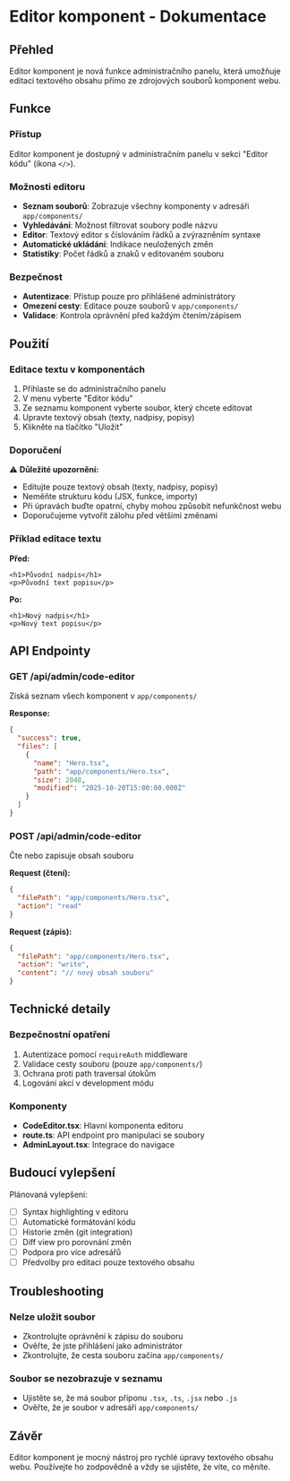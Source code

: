 # Editor komponent - Dokumentace

## Přehled

Editor komponent je nová funkce administračního panelu, která umožňuje editaci textového obsahu přímo ze zdrojových souborů komponent webu.

## Funkce

### Přístup
Editor komponent je dostupný v administračním panelu v sekci "Editor kódu" (ikona `</>`).

### Možnosti editoru
- **Seznam souborů**: Zobrazuje všechny komponenty v adresáři `app/components/`
- **Vyhledávání**: Možnost filtrovat soubory podle názvu
- **Editor**: Textový editor s číslováním řádků a zvýrazněním syntaxe
- **Automatické ukládání**: Indikace neuložených změn
- **Statistiky**: Počet řádků a znaků v editovaném souboru

### Bezpečnost
- **Autentizace**: Přístup pouze pro přihlášené administrátory
- **Omezení cesty**: Editace pouze souborů v `app/components/`
- **Validace**: Kontrola oprávnění před každým čtením/zápisem

## Použití

### Editace textu v komponentách

1. Přihlaste se do administračního panelu
2. V menu vyberte "Editor kódu"
3. Ze seznamu komponent vyberte soubor, který chcete editovat
4. Upravte textový obsah (texty, nadpisy, popisy)
5. Klikněte na tlačítko "Uložit"

### Doporučení

⚠️ **Důležité upozornění:**
- Editujte pouze textový obsah (texty, nadpisy, popisy)
- Neměňte strukturu kódu (JSX, funkce, importy)
- Při úpravách buďte opatrní, chyby mohou způsobit nefunkčnost webu
- Doporučujeme vytvořit zálohu před většími změnami

### Příklad editace textu

**Před:**
```tsx
<h1>Původní nadpis</h1>
<p>Původní text popisu</p>
```

**Po:**
```tsx
<h1>Nový nadpis</h1>
<p>Nový text popisu</p>
```

## API Endpointy

### GET /api/admin/code-editor
Získá seznam všech komponent v `app/components/`

**Response:**
```json
{
  "success": true,
  "files": [
    {
      "name": "Hero.tsx",
      "path": "app/components/Hero.tsx",
      "size": 2048,
      "modified": "2025-10-20T15:00:00.000Z"
    }
  ]
}
```

### POST /api/admin/code-editor
Čte nebo zapisuje obsah souboru

**Request (čtení):**
```json
{
  "filePath": "app/components/Hero.tsx",
  "action": "read"
}
```

**Request (zápis):**
```json
{
  "filePath": "app/components/Hero.tsx",
  "action": "write",
  "content": "// nový obsah souboru"
}
```

## Technické detaily

### Bezpečnostní opatření
1. Autentizace pomocí `requireAuth` middleware
2. Validace cesty souboru (pouze `app/components/`)
3. Ochrana proti path traversal útokům
4. Logování akcí v development módu

### Komponenty
- **CodeEditor.tsx**: Hlavní komponenta editoru
- **route.ts**: API endpoint pro manipulaci se soubory
- **AdminLayout.tsx**: Integrace do navigace

## Budoucí vylepšení

Plánovaná vylepšení:
- [ ] Syntax highlighting v editoru
- [ ] Automatické formátování kódu
- [ ] Historie změn (git integration)
- [ ] Diff view pro porovnání změn
- [ ] Podpora pro více adresářů
- [ ] Předvolby pro editaci pouze textového obsahu

## Troubleshooting

### Nelze uložit soubor
- Zkontrolujte oprávnění k zápisu do souboru
- Ověřte, že jste přihlášení jako administrátor
- Zkontrolujte, že cesta souboru začína `app/components/`

### Soubor se nezobrazuje v seznamu
- Ujistěte se, že má soubor příponu `.tsx`, `.ts`, `.jsx` nebo `.js`
- Ověřte, že je soubor v adresáři `app/components/`

## Závěr

Editor komponent je mocný nástroj pro rychlé úpravy textového obsahu webu. Používejte ho zodpovědně a vždy se ujistěte, že víte, co měníte.
